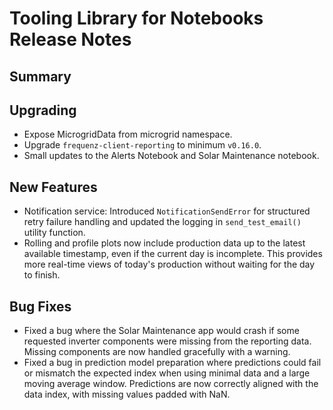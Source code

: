 # Tooling Library for Notebooks Release Notes

## Summary

## Upgrading

* Expose MicrogridData from microgrid namespace.
* Upgrade `frequenz-client-reporting` to minimum `v0.16.0`.
* Small updates to the Alerts Notebook and Solar Maintenance notebook.

## New Features
* Notification service: Introduced `NotificationSendError` for structured retry failure handling and updated the logging in `send_test_email()` utility function.
* Rolling and profile plots now include production data up to the latest available timestamp, even if the current day is incomplete. This provides more real-time views of today's production without waiting for the day to finish.

## Bug Fixes

* Fixed a bug where the Solar Maintenance app would crash if some requested inverter components were missing from the reporting data. Missing components are now handled gracefully with a warning.
* Fixed a bug in prediction model preparation where predictions could fail or mismatch the expected index when using minimal data and a large moving average window. Predictions are now correctly aligned with the data index, with missing values padded with NaN.
